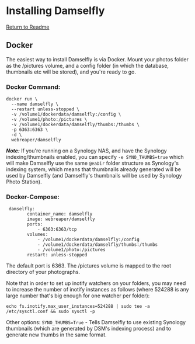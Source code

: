 # Installing Damselfly

[Return to Readme](../README.md)

## Docker

The easiest way to install Damselfly is via Docker. Mount your photos folder as the /pictures volume, and a config 
folder (in which the database, thumbnails etc will be stored), and you're ready to go.

### Docker Command:
```
docker run \
  --name damselfly \
  --restart unless-stopped \
  -v /volume1/dockerdata/damselfly:/config \
  -v /volume1/photo:/pictures \
  -v /volume1/dockerdata/damselfly/thumbs:/thumbs \
  -p 6363:6363 \
  -d \
  webreaper/damselfly
```

**_Note:_** If you're running on a Synology NAS, and have the Synology indexing/thumbnails enabled, you can specify `-e SYNO_THUMBS=true` which will make Damselfly use the same `@eaDir` folder structure as Synology's indexing system, which means that thumbnails already generated will be used by Damselfly (and Damselfly's thumbnails will be used by Synology Photo Station).

### Docker-Compose: 
```
 damselfly: 
        container_name: damselfly
        image: webreaper/damselfly
        ports:
            - 6363:6363/tcp
        volumes:
            - /volume1/dockerdata/damselfly:/config
            - /volume1/dockerdata/damselfly/thumbs:/thumbs
            - /volume1/photo:/pictures 
        restart: unless-stopped
```

The default port is 6363. The /pictures volume is mapped to the root directory of your photographs. 

Note that in order to set up inotify watchers on your folders, you may need to increase the number of inotify instances as follows (where 524288 is any large number that's big enough for one watcher per folder):

```
echo fs.inotify.max_user_instances=524288 | sudo tee -a /etc/sysctl.conf && sudo sysctl -p
```

Other options:
`SYNO_THUMBS=True` - Tells Damselfly to use existing Synology thumbnails (which are generated by DSM's indexing process) and to generate new thumbs in the same format.
